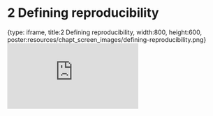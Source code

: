 # 2 Defining reproducibility
 
{type: iframe, title:2 Defining reproducibility, width:800, height:600, poster:resources/chapt_screen_images/defining-reproducibility.png}
![](https://jhudatascience.org/Reproducibility_in_Cancer_Informatics/no_toc/defining-reproducibility.html)
 

 
